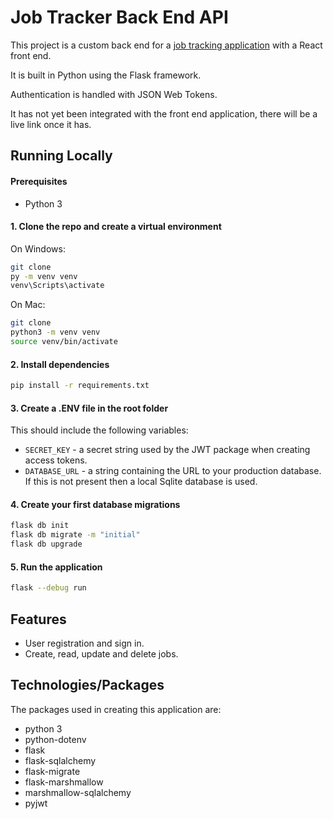 # Job Tracker Back End API

This project is a custom back end for a [job tracking application](https://github.com/kalvinhart/job-tracker) with a React front end.

It is built in Python using the Flask framework.

Authentication is handled with JSON Web Tokens.

It has not yet been integrated with the front end application, there will be a live link once it has.

## Running Locally

#### Prerequisites

- Python 3

#### 1. Clone the repo and create a virtual environment

On Windows:

```bash
git clone
py -m venv venv
venv\Scripts\activate
```

On Mac:

```bash
git clone
python3 -m venv venv
source venv/bin/activate
```

#### 2. Install dependencies

```bash
pip install -r requirements.txt
```

#### 3. Create a .ENV file in the root folder

This should include the following variables:

- `SECRET_KEY` - a secret string used by the JWT package when creating access tokens.
- `DATABASE_URL` - a string containing the URL to your production database. If this is not present then a local Sqlite database is used.

#### 4. Create your first database migrations

```bash
flask db init
flask db migrate -m "initial"
flask db upgrade
```

#### 5. Run the application

```bash
flask --debug run
```

## Features

- User registration and sign in.
- Create, read, update and delete jobs.

## Technologies/Packages

The packages used in creating this application are:

- python 3
- python-dotenv
- flask
- flask-sqlalchemy
- flask-migrate
- flask-marshmallow
- marshmallow-sqlalchemy
- pyjwt

